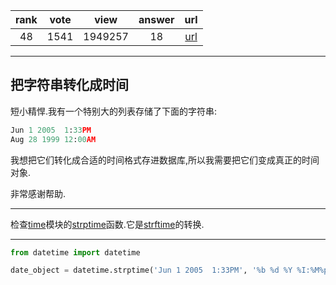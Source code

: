
| rank | vote | view | answer | url |
|:-:|:-:|:-:|:-:|:-:|
|48|1541|1949257|18| [url](http://stackoverflow.com/questions/466345/converting-string-into-datetime) |
***

## 把字符串转化成时间

短小精悍.我有一个特别大的列表存储了下面的字符串:

```python
Jun 1 2005  1:33PM
Aug 28 1999 12:00AM
```

我想把它们转化成合适的时间格式存进数据库,所以我需要把它们变成真正的时间对象.

非常感谢帮助.

***

检查[time](http://docs.python.org/2/library/time.html)模块的[strptime](http://docs.python.org/2/library/time.html#time.strptime)函数.它是[strftime](http://docs.python.org/2/library/time.html#time.strftime)的转换.

***

```python
from datetime import datetime

date_object = datetime.strptime('Jun 1 2005  1:33PM', '%b %d %Y %I:%M%p')
```